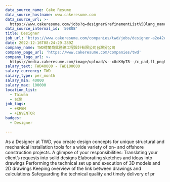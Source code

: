 ```yaml
---
data_source_name: Cake Resume
data_source_hostname: www.cakeresume.com
data_source_url: >-
  https://www.cakeresume.com/jobs?q=designer&refinementList%5Blang_name%5D%5B0%5D=English&refinementList%5Bsalary_type%5D=per_year
data_source_internal_id: '50808'
title: Designer
job_url: 'https://www.cakeresume.com/companies/twd/jobs/designer-a2e42e'
date: 2022-12-16T08:24:29.289Z
company_name: TWD荷蘭商鈦務德工程設計有限公司台灣分公司
company_page_url: 'https://www.cakeresume.com/companies/twd'
company_logo_url: >-
  https://media.cakeresume.com/image/upload/s--x0cKHpT8--/c_pad,fl_png8,h_200,w_200/v1671175468/vsiycfaubglm4iu99fp9.png
salary_text: TWD40000 - TWD100000
salary_currency: TWD
salary_type: per_month
salary_min: 40000
salary_max: 100000
location_list:
  - Taiwan
  - 台灣
job_tags:
  - +RFEM
  - +INVENTOR
badges:
  - Designer

---
```


As a Designer at TWD, you create design concepts for unique structural and mechanical installation tools for a wide variety of on- and offshore construction projects. A glimpse of your responsibilities: Translating your client’s requests into solid designs Elaborating sketches and ideas into drawings Performing the technical set up and execution of 3D models and 2D drawings Keeping overview of the link between drawings and calculations Safeguarding the technical quality and timely delivery of pr
